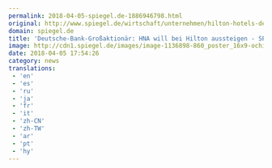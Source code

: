 ```yaml
---
permalink: 2018-04-05-spiegel.de-1886946798.html
original: http://www.spiegel.de/wirtschaft/unternehmen/hilton-hotels-deutsche-bank-grossaktionaer-hna-erwaegt-verkauf-von-anteilen-a-1201456.html#ref=rss
domain: spiegel.de
title: 'Deutsche-Bank-Großaktionär: HNA will bei Hilton aussteigen - SPIEGEL ONLINE - Wirtschaft'
image: http://cdn1.spiegel.de/images/image-1136898-860_poster_16x9-ochi-1136898.jpg
date: 2018-04-05 17:54:26
category: news
translations: 
 - 'en'
 - 'es'
 - 'ru'
 - 'ja'
 - 'fr'
 - 'it'
 - 'zh-CN'
 - 'zh-TW'
 - 'ar'
 - 'pt'
 - 'hy'
---
```



